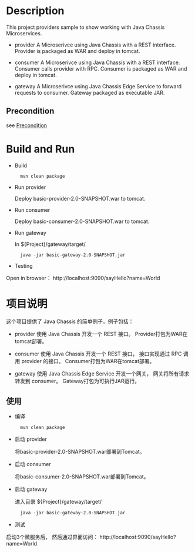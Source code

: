 # Description
This project providers sample to show working with Java Chassis Microservices. 

* provider
A Microserivce using Java Chassis with a REST interface. Provider is packaged as WAR and deploy in tomcat. 

* consumer
A Microserivce using Java Chassis with a REST interface. Consumer calls provider with RPC. Consumer is packaged as WAR and deploy in tomcat.

* gateway
A Microserivce using Java Chassis Edge Service to forward requests to consumer. Gateway packaged as executable JAR. 

## Precondition
see [Precondition](../README.md)
# Build and Run

* Build

        mvn clean package

* Run provider

  Deploy basic-provider-2.0-SNAPSHOT.war to tomcat. 

* Run consumer

  Deploy basic-consumer-2.0-SNAPSHOT.war to tomcat. 

* Run gateway

  In ${Project}/gateway/target/

        java -jar basic-gateway-2.0-SNAPSHOT.jar

* Testing

Open in browser： http://localhost:9090/sayHello?name=World



# 项目说明

这个项目提供了 Java Chassis 的简单例子，例子包括：

* provider
使用 Java Chassis 开发一个 REST 接口。 Provider打包为WAR在tomcat部署。 

* consumer
使用 Java Chassis 开发一个 REST 接口， 接口实现通过 RPC 调用 provider 的接口。 Consumer打包为WAR在tomcat部署。

* gateway
使用 Java Chassis Edge Service 开发一个网关， 网关将所有请求转发到 consumer。 Gateway打包为可执行JAR运行。 

## 使用

* 编译

        mvn clean package

* 启动 provider

  将basic-provider-2.0-SNAPSHOT.war部署到Tomcat。

* 启动 consumer

  将basic-consumer-2.0-SNAPSHOT.war部署到Tomcat。

* 启动 gateway

  进入目录 ${Project}/gateway/target/

        java -jar basic-gateway-2.0-SNAPSHOT.jar

* 测试

启动3个微服务后， 然后通过界面访问： http://localhost:9090/sayHello?name=World


